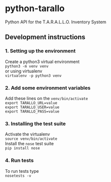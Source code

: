 # python-tarallo
Python API for the T.A.R.A.L.L.O. Inventory System

## Development instructions
### 1. Setting up the environment
Create a python3 virtual environment  
`python3 -m venv venv`  
or using virtualenv  
`virtualenv -p python3 venv`  
### 2. Add some environment variables
Add these lines on the `venv/bin/activate`  
`export TARALLO_URL=value`  
`export TARALLO_USER=value`  
`export TARALLO_PASS=value` 
### 3. Installing the test suite
Activate the virtualenv  
`source venv/bin/activate`  
Install the `nose` test suite  
`pip install nose`  
### 4. Run tests
To run tests type  
`nosetests -v`  

